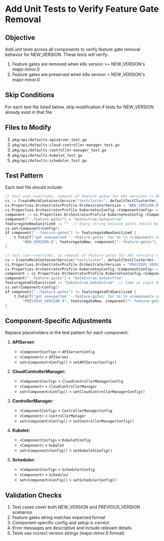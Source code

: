 # Add Unit Tests to Verify Feature Gate Removal

## Objective

Add unit tests across all components to verify feature gate removal behavior for NEW_VERSION. These tests will verify:

1. Feature gates are removed when k8s version >= NEW_VERSION's major.minor.0
2. Feature gates are preserved when k8s version < NEW_VERSION's major.minor.0

## Skip Conditions

For each test file listed below, skip modification if tests for NEW_VERSION already exist in that file.

## Files to Modify

1. `pkg/api/defaults-apiserver_test.go`
2. `pkg/api/defaults-cloud-controller-manager_test.go`
3. `pkg/api/defaults-controller-manager_test.go`
4. `pkg/api/defaults-kubelet_test.go`
5. `pkg/api/defaults-scheduler_test.go`

## Test Pattern

Each test file should include:

```go
// test user-overrides, removal of feature gates for k8s versions >= NEW_VERSION
cs := CreateMockContainerService("testcluster", defaultTestClusterVer, 3, 2, false)
cs.Properties.OrchestratorProfile.OrchestratorVersion = "NEW_VERSION.0"  // e.g., "1.31.0"
cs.Properties.OrchestratorProfile.KubernetesConfig.<ComponentConfig> = make(map[string]string)
component := cs.Properties.OrchestratorProfile.KubernetesConfig.<ComponentConfig>
component["--feature-gates"] = "Gate1=true,Gate2=true"
featuregateNewSanitized := ""  // Empty string because gates should be removed for NEW_VERSION+
cs.set<Component>Config()
if component["--feature-gates"] != featuregateNewSanitized {
    t.Fatalf("got unexpected '--feature-gates' for %s \n <component> config original value %s \n, actual sanitized value: %s \n, expected sanitized value: %s \n ",
        "NEW_VERSION.0", featuregateNew, component["--feature-gates"], featuregateNewSanitized)
}

// test user-overrides, no removal of feature gates for k8s versions < NEW_VERSION
cs = CreateMockContainerService("testcluster", defaultTestClusterVer, 3, 2, false)
cs.Properties.OrchestratorProfile.OrchestratorVersion = "PREVIOUS_VERSION.0"  // e.g., "1.30.0"
cs.Properties.OrchestratorProfile.KubernetesConfig.<ComponentConfig> = make(map[string]string)
component = cs.Properties.OrchestratorProfile.KubernetesConfig.<ComponentConfig>
component["--feature-gates"] = "Gate1=true,Gate2=true"
featuregateOldSanitized := "Gate1=true,Gate2=true"  // Same as input because gates should be preserved
cs.set<Component>Config()
if component["--feature-gates"] != featuregateOldSanitized {
    t.Fatalf("got unexpected '--feature-gates' for %s \n <component> config original value %s \n, actual sanitized value: %s \n, expected sanitized value: %s \n ",
        "PREVIOUS_VERSION.0", featuregateNew, component["--feature-gates"], featuregateOldSanitized)
}
```

## Component-Specific Adjustments

Replace placeholders in the test pattern for each component:

1. **APIServer:**

   - `<ComponentConfig>` = `APIServerConfig`
   - `<Component>` = `APIServer`
   - `set<Component>Config()` = `setAPIServerConfig()`

2. **CloudControllerManager:**

   - `<ComponentConfig>` = `CloudControllerManagerConfig`
   - `<Component>` = `CloudControllerManager`
   - `set<Component>Config()` = `setCloudControllerManagerConfig()`

3. **ControllerManager:**

   - `<ComponentConfig>` = `ControllerManagerConfig`
   - `<Component>` = `ControllerManager`
   - `set<Component>Config()` = `setControllerManagerConfig()`

4. **Kubelet:**

   - `<ComponentConfig>` = `KubeletConfig`
   - `<Component>` = `Kubelet`
   - `set<Component>Config()` = `setKubeletConfig()`

5. **Scheduler:**
   - `<ComponentConfig>` = `SchedulerConfig`
   - `<Component>` = `Scheduler`
   - `set<Component>Config()` = `setSchedulerConfig()`

## Validation Checks

1. Test cases cover both NEW_VERSION and PREVIOUS_VERSION scenarios
2. Feature gates string matches expected format
3. Component-specific config and setup is correct
4. Error messages are descriptive and include relevant details
5. Tests use correct version strings (major.minor.0 format)
